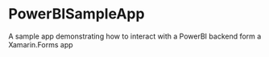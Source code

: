 # PowerBISampleApp

A sample app demonstrating how to interact with a PowerBI backend form a Xamarin.Forms app
